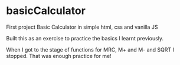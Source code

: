 # basicCalculator

First project
Basic Calculator in simple html, css and vanilla JS

Built this as an exercise to practice the basics I learnt previously.

When I got to the stage of functions for MRC, M+ and M- and SQRT I stopped. That was enough practice for me!


